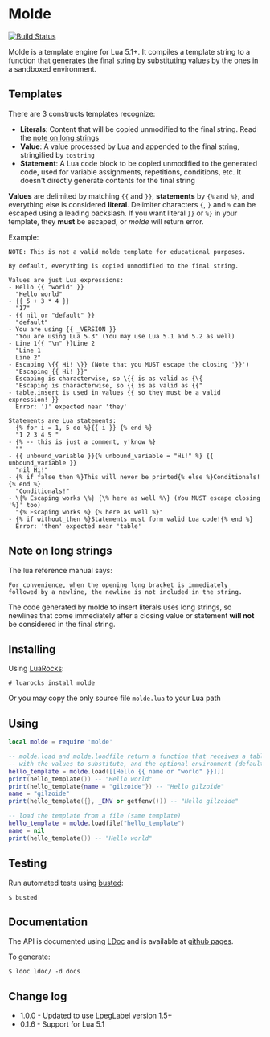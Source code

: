 Molde
=====
[![Build Status](https://travis-ci.org/gilzoide/molde.svg?branch=master)](https://travis-ci.org/gilzoide/molde)

Molde is a template engine for Lua 5.1+. It compiles a template string to a
function that generates the final string by substituting values by the ones in
a sandboxed environment.


Templates
---------
There are 3 constructs templates recognize:

- __Literals__: Content that will be copied unmodified to the final string.
  Read the [note on long strings](#note-on-long-strings)
- __Value__: A value processed by Lua and appended to the final string,
  stringified by `tostring`
- __Statement__: A Lua code block to be copied unmodified to the generated code,
  used for variable assignments, repetitions, conditions, etc. It doesn't
  directly generate contents for the final string

__Values__ are delimited by matching `{{` and `}}`, __statements__ by `{%` and
`%}`, and everything else is considered __literal__. Delimiter characters `{`,
`}` and `%` can be escaped using a leading backslash. If you want literal `}}`
or `%}` in your template, they __must__ be escaped, or _molde_ will return
error.

Example:

```
NOTE: This is not a valid molde template for educational purposes.

By default, everything is copied unmodified to the final string.

Values are just Lua expressions:
- Hello {{ "world" }}
  "Hello world"
- {{ 5 + 3 * 4 }}
  "17"
- {{ nil or "default" }}
  "default"
- You are using {{ _VERSION }}
  "You are using Lua 5.3" (You may use Lua 5.1 and 5.2 as well)
- Line 1{{ "\n" }}Line 2
  "Line 1
  Line 2"
- Escaping \{{ Hi! \}} (Note that you MUST escape the closing '}}')
  "Escaping {{ Hi! }}"
- Escaping is characterwise, so \{{ is as valid as {\{
  "Escaping is characterwise, so {{ is as valid as {{"
- table.insert is used in values {{ so they must be a valid expression! }}
  Error: ')' expected near 'they'

Statements are Lua statements:
- {% for i = 1, 5 do %}{{ i }} {% end %}
  "1 2 3 4 5 "
- {% -- this is just a comment, y'know %}
  ""
- {{ unbound_variable }}{% unbound_variable = "Hi!" %} {{ unbound_variable }}
  "nil Hi!"
- {% if false then %}This will never be printed{% else %}Conditionals!{% end %}
  "Conditionals!"
- \{% Escaping works \%} {\% here as well %\} (You MUST escape closing '%}' too)
  "{% Escaping works %} {% here as well %}"
- {% if without_then %}Statements must form valid Lua code!{% end %}
  Error: 'then' expected near 'table'
```


Note on long strings
--------------------
The lua reference manual says:

	For convenience, when the opening long bracket is immediately
	followed by a newline, the newline is not included in the string.

The code generated by molde to insert literals uses long strings, so newlines
that come immediately after a closing value or statement __will not__ be
considered in the final string.


Installing
----------
Using [LuaRocks](https://luarocks.org/):

	# luarocks install molde

Or you may copy the only source file `molde.lua` to your Lua path



Using
-----
```lua
local molde = require 'molde'

-- molde.load and molde.loadfile return a function that receives a table
-- with the values to substitute, and the optional environment (default: _G)
hello_template = molde.load([[Hello {{ name or "world" }}]])
print(hello_template()) -- "Hello world"
print(hello_template{name = "gilzoide"}) -- "Hello gilzoide"
name = "gilzoide"
print(hello_template({}, _ENV or getfenv())) -- "Hello gilzoide"

-- load the template from a file (same template)
hello_template = molde.loadfile("hello_template")
name = nil
print(hello_template()) -- "Hello world"
```



Testing
-------
Run automated tests using [busted](http://olivinelabs.com/busted/):

	$ busted


Documentation
-------------
The API is documented using [LDoc](https://github.com/stevedonovan/LDoc) and
is available at [github pages](http://gilzoide.github.io/molde).

To generate:

	$ ldoc ldoc/ -d docs


Change log
----------

+ 1.0.0 - Updated to use LpegLabel version 1.5+
+ 0.1.6 - Support for Lua 5.1

